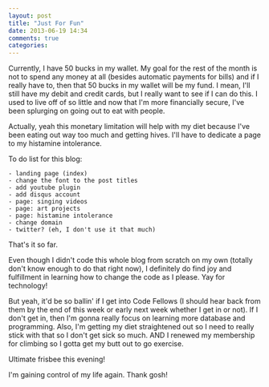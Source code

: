 ```yaml
---
layout: post
title: "Just For Fun"
date: 2013-06-19 14:34
comments: true
categories: 
---
```

Currently, I have 50 bucks in my wallet. My goal for the rest of the month is not to spend any money at all (besides automatic payments for bills) and if I really have to, then that 50 bucks in my wallet will be my fund. I mean, I'll still have my debit and credit cards, but I really want to see if I can do this. I used to live off of so little and now that I'm more financially secure, I've been splurging on going out to eat with people. 

Actually, yeah this monetary limitation will help with my diet because I've been eating out way too much and getting hives. I'll have to dedicate a page to my histamine intolerance. 

To do list for this blog:

	- landing page (index)
	- change the font to the post titles
	- add youtube plugin
	- add disqus account
	- page: singing videos
	- page: art projects 
	- page: histamine intolerance
	- change domain
	- twitter? (eh, I don't use it that much)

That's it so far. 

Even though I didn't code this whole blog from scratch on my own (totally don't know enough to do that right now), I definitely do find joy and fulfillment in learning how to change the code as I please. Yay for technology!

But yeah, it'd be so ballin' if I get into Code Fellows (I should hear back from them by the end of this week or early next week whether I get in or not). If I don't get in, then I'm gonna really focus on learning more database and programming. Also, I'm getting my diet straightened out so I need to really stick with that so I don't get sick so much. AND I renewed my membership for climbing so I gotta get my butt out to go exercise. 

Ultimate frisbee this evening!

I'm gaining control of my life again. Thank gosh!